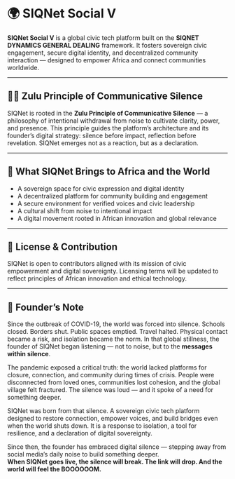 # 🌍 SIQNet Social V

**SIQNet Social V** is a global civic tech platform built on the **SIQNET DYNAMICS GENERAL DEALING** framework. It fosters sovereign civic engagement, secure digital identity, and decentralized community interaction — designed to empower Africa and connect communities worldwide.

---

## 🧘🏿 Zulu Principle of Communicative Silence

SIQNet is rooted in the **Zulu Principle of Communicative Silence** — a philosophy of intentional withdrawal from noise to cultivate clarity, power, and presence. This principle guides the platform’s architecture and its founder’s digital strategy: silence before impact, reflection before revelation. SIQNet emerges not as a reaction, but as a declaration.

---

## 🚀 What SIQNet Brings to Africa and the World

- A sovereign space for civic expression and digital identity  
- A decentralized platform for community building and engagement  
- A secure environment for verified voices and civic leadership  
- A cultural shift from noise to intentional impact  
- A digital movement rooted in African innovation and global relevance  

---

## 📣 License & Contribution

SIQNet is open to contributors aligned with its mission of civic empowerment and digital sovereignty. Licensing terms will be updated to reflect principles of African innovation and ethical technology.

---

## 🧭 Founder’s Note

Since the outbreak of COVID-19, the world was forced into silence. Schools closed. Borders shut. Public spaces emptied. Travel halted. Physical contact became a risk, and isolation became the norm. In that global stillness, the founder of SIQNet began listening — not to noise, but to the **messages within silence**.

The pandemic exposed a critical truth: the world lacked platforms for closure, connection, and community during times of crisis. People were disconnected from loved ones, communities lost cohesion, and the global village felt fractured. The silence was loud — and it spoke of a need for something deeper.

SIQNet was born from that silence. A sovereign civic tech platform designed to restore connection, empower voices, and build bridges even when the world shuts down. It is a response to isolation, a tool for resilience, and a declaration of digital sovereignty.

Since then, the founder has embraced digital silence — stepping away from social media’s daily noise to build something deeper.  
**When SIQNet goes live, the silence will break. The link will drop. And the world will feel the BOOOOOOM.**
